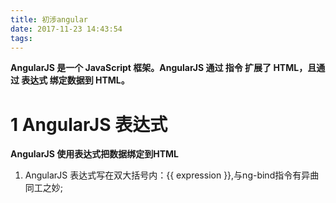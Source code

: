 ```yaml
---
title: 初涉angular
date: 2017-11-23 14:43:54
tags:
---
```

<b>AngularJS 是一个 JavaScript 框架。AngularJS 通过 指令 扩展了 HTML，且通过 表达式 绑定数据到 HTML。</b>
<!--more-->
# 1 AngularJS 表达式
<b>AngularJS 使用表达式把数据绑定到HTML</b>
 1. AngularJS 表达式写在双大括号内：{{ expression }},与ng-bind指令有异曲同工之妙;